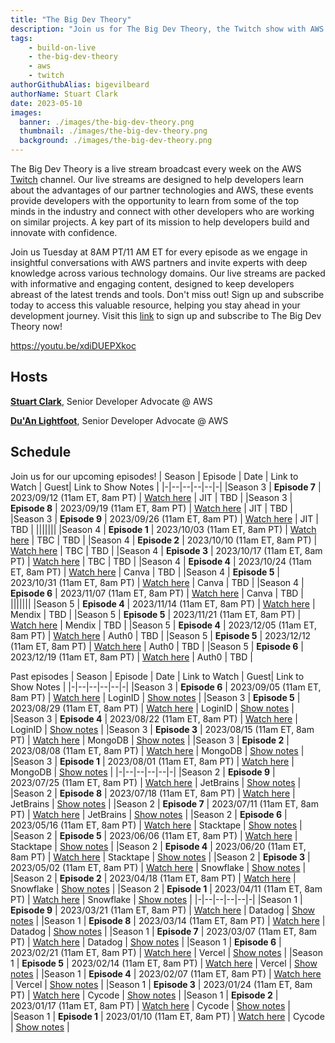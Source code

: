 ```yaml
---
title: "The Big Dev Theory"
description: "Join us for The Big Dev Theory, the Twitch show with AWS partners with specialized knowledge in various areas of technology to provide informative and engaging live streams that help developers stay up-to-date with the latest trends and tools"
tags:
    - build-on-live
    - the-big-dev-theory
    - aws
    - twitch
authorGithubAlias: bigevilbeard
authorName: Stuart Clark
date: 2023-05-10
images:
  banner: ./images/the-big-dev-theory.png
  thumbnail: ./images/the-big-dev-theory.png
  background: ./images/the-big-dev-theory.png
---
```


 The Big Dev Theory is a live stream broadcast every week on the AWS [Twitch](https://twitch.tv/aws) channel. Our live streams are designed to help developers learn about the advantages of our partner technologies and AWS, these events provide developers with the opportunity to learn from some of the top minds in the industry and connect with other developers who are working on similar projects. A key part of its mission to help developers build and innovate with confidence.

Join us Tuesday at 8AM PT/11 AM ET for every episode as we engage in insightful conversations with AWS partners and invite experts with deep knowledge across various technology domains. Our live streams are packed with informative and engaging content, designed to keep developers abreast of the latest trends and tools. Don't miss out! Sign up and subscribe today to access this valuable resource, helping you stay ahead in your development journey. Visit this [link](https://subscribethebigdevtheory.splashthat.com/) to sign up and subscribe to The Big Dev Theory now!

https://youtu.be/xdiDUEPXkoc

## Hosts

[**Stuart Clark**](https://twitter.com/bigevilbeard), Senior Developer Advocate @ AWS

[**Du'An Lightfoot**](https://twitter.com/labeveryday), Senior Developer Advocate @ AWS


## Schedule


Join us for our upcoming episodes!
| Season | Episode | Date | Link to Watch | Guest| Link to Show Notes |
|-|--|--|--|--|-|
|Season 3 | **Episode 7** | 2023/09/12 (11am ET, 8am PT) | [Watch here](https://www.twitch.tv/aws/) | JIT | TBD |
|Season 3 | **Episode 8** | 2023/09/19 (11am ET, 8am PT) | [Watch here](https://www.twitch.tv/aws/) | JIT | TBD |
|Season 3 | **Episode 9** | 2023/09/26 (11am ET, 8am PT) | [Watch here](https://www.twitch.tv/aws/) | JIT | TBD |
|||||||
|Season 4 | **Episode 1** | 2023/10/03 (11am ET, 8am PT) | [Watch here](https://www.twitch.tv/aws/) | TBC | TBD |
|Season 4 | **Episode 2** | 2023/10/10 (11am ET, 8am PT) | [Watch here](https://www.twitch.tv/aws/) | TBC | TBD |
|Season 4 | **Episode 3** | 2023/10/17 (11am ET, 8am PT) | [Watch here](https://www.twitch.tv/aws/) | TBC | TBD |
|Season 4 | **Episode 4** | 2023/10/24 (11am ET, 8am PT) | [Watch here](https://www.twitch.tv/aws/) | Canva | TBD |
|Season 4 | **Episode 5** | 2023/10/31 (11am ET, 8am PT) | [Watch here](https://www.twitch.tv/aws/) | Canva | TBD |
|Season 4 | **Episode 6** | 2023/11/07 (11am ET, 8am PT) | [Watch here](https://www.twitch.tv/aws/) | Canva | TBD |
|||||||
|Season 5 | **Episode 4** | 2023/11/14 (11am ET, 8am PT) | [Watch here](https://www.twitch.tv/aws/) | Mendix | TBD |
|Season 5 | **Episode 5** | 2023/11/21 (11am ET, 8am PT) | [Watch here](https://www.twitch.tv/aws/) | Mendix | TBD |
|Season 5 | **Episode 4** | 2023/12/05 (11am ET, 8am PT) | [Watch here](https://www.twitch.tv/aws/) | Auth0 | TBD |
|Season 5 | **Episode 5** | 2023/12/12 (11am ET, 8am PT) | [Watch here](https://www.twitch.tv/aws/) | Auth0 | TBD |
|Season 5 | **Episode 6** | 2023/12/19 (11am ET, 8am PT) | [Watch here](https://www.twitch.tv/aws/) | Auth0 | TBD |

Past episodes
| Season | Episode | Date | Link to Watch | Guest| Link to Show Notes |
|-|--|--|--|--|-|
|Season 3 | **Episode 6** | 2023/09/05 (11am ET, 8am PT) | [Watch here](https://www.twitch.tv/videos/1918449852) | LoginID | [Show notes](/livestreams/the-big-dev-theory/2023-09-05) |
|Season 3 | **Episode 5** | 2023/08/29 (11am ET, 8am PT) | [Watch here](https://www.twitch.tv/videos/1911734242) | LoginID | [Show notes](/livestreams/the-big-dev-theory/2023-08-29) |
|Season 3 | **Episode 4** | 2023/08/22 (11am ET, 8am PT) | [Watch here](https://www.twitch.tv/videos/1906303935) | LoginID | [Show notes](/livestreams/the-big-dev-theory/2023-08-22) |
|Season 3 | **Episode 3** | 2023/08/15 (11am ET, 8am PT) | [Watch here](https://www.twitch.tv/videos/1900160060) | MongoDB | [Show notes](/livestreams/the-big-dev-theory/2023-08-15) |
|Season 3 | **Episode 2** | 2023/08/08 (11am ET, 8am PT) | [Watch here](https://www.twitch.tv/videos/1896908029) | MongoDB | [Show notes](/livestreams/the-big-dev-theory/2023-08-08) |
|Season 3 | **Episode 1** | 2023/08/01 (11am ET, 8am PT) | [Watch here](https://www.twitch.tv/videos/1887392666) | MongoDB | [Show notes](/livestreams/the-big-dev-theory/2023-08-01) |
|-|--|--|--|--|-|
|Season 2 | **Episode 9** | 2023/07/25 (11am ET, 8am PT) | [Watch here](https://www.twitch.tv/videos/1882050229) | JetBrains | [Show notes](/livestreams/the-big-dev-theory/2023-07-25) |
|Season 2 | **Episode 8** | 2023/07/18 (11am ET, 8am PT) | [Watch here](https://www.twitch.tv/videos/1875882155) | JetBrains | [Show notes](/livestreams/the-big-dev-theory/2023-07-18) |
|Season 2 | **Episode 7** | 2023/07/11 (11am ET, 8am PT) | [Watch here](https://www.twitch.tv/videos/1869833405) | JetBrains | [Show notes](/livestreams/the-big-dev-theory/2023-07-11) |
|Season 2 | **Episode 6** | 2023/05/16 (11am ET, 8am PT) | [Watch here](https://www.twitch.tv/videos/1821487954) | Stacktape | [Show notes](/livestreams/the-big-dev-theory/2023-05-16) |
|Season 2 | **Episode 5** | 2023/06/06 (11am ET, 8am PT) | [Watch here](https://www.twitch.tv/videos/1839973932) | Stacktape | [Show notes](/livestreams/the-big-dev-theory/2023-06-06) |
|Season 2 | **Episode 4** | 2023/06/20 (11am ET, 8am PT) | [Watch here](https://www.twitch.tv/videos/1851832780) | Stacktape | [Show notes](/livestreams/the-big-dev-theory/2023-06-20) |
|Season 2 | **Episode 3** | 2023/05/02 (11am ET, 8am PT) | [Watch here](https://www.twitch.tv/videos/1810223487) | Snowflake | [Show notes](/livestreams/the-big-dev-theory/2023-05-02) |
|Season 2 | **Episode 2** | 2023/04/18 (11am ET, 8am PT) | [Watch here](https://www.twitch.tv/videos/1797793882) | Snowflake | [Show notes](/livestreams/the-big-dev-theory/2023-04-18) |
|Season 2 | **Episode 1** | 2023/04/11 (11am ET, 8am PT) | [Watch here](https://www.twitch.tv/videos/1791544011) | Snowflake | [Show notes](/livestreams/the-big-dev-theory/2023-04-11) |
|-|--|--|--|--|-|
|Season 1 | **Episode 9** | 2023/03/21 (11am ET, 8am PT) | [Watch here](https://www.twitch.tv/videos/1777973888) | Datadog | [Show notes](/livestreams/the-big-dev-theory/2023-03-21) |
|Season 1 | **Episode 8** | 2023/03/14 (11am ET, 8am PT) | [Watch here](https://www.twitch.tv/videos/1777964452) | Datadog | [Show notes](/livestreams/the-big-dev-theory/2023-03-14) |
|Season 1 | **Episode 7** | 2023/03/07 (11am ET, 8am PT) | [Watch here](https://www.twitch.tv/videos/1777977174) | Datadog | [Show notes](/livestreams/the-big-dev-theory/2023-03-07) |
|Season 1 | **Episode 6** | 2023/02/21 (11am ET, 8am PT) | [Watch here](https://www.twitch.tv/videos/1777986027) | Vercel | [Show notes](/livestreams/the-big-dev-theory/2023-02-21) |
|Season 1 | **Episode 5** | 2023/02/14 (11am ET, 8am PT) | [Watch here](https://www.twitch.tv/videos/1777992194) | Vercel | [Show notes](/livestreams/the-big-dev-theory/2023-02-14) |
|Season 1 | **Episode 4** | 2023/02/07 (11am ET, 8am PT) | [Watch here](https://www.twitch.tv/videos/1777989080) | Vercel | [Show notes](/livestreams/the-big-dev-theory/2023-02-07) |
|Season 1 | **Episode 3** | 2023/01/24 (11am ET, 8am PT) | [Watch here](https://www.twitch.tv/videos/1778034293) | Cycode | [Show notes](/livestreams/the-big-dev-theory/2023-01-24) |
|Season 1 | **Episode 2** | 2023/01/17 (11am ET, 8am PT) | [Watch here](https://www.twitch.tv/videos/1778034229) | Cycode | [Show notes](/livestreams/the-big-dev-theory/2023-01-17) |
|Season 1 | **Episode 1** | 2023/01/10 (11am ET, 8am PT) | [Watch here](https://www.twitch.tv/videos/1778017615) | Cycode | [Show notes](/livestreams/the-big-dev-theory/2023-01-10) |
